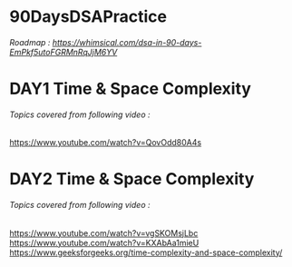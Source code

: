 # 90DaysDSAPractice
###### Roadmap : https://whimsical.com/dsa-in-90-days-EmPkf5utoFGRMnRqJjM6YV


# DAY1 Time & Space Complexity
###### Topics covered from following video :
https://www.youtube.com/watch?v=QovOdd80A4s


# DAY2 Time & Space Complexity
###### Topics covered from following video :
https://www.youtube.com/watch?v=vgSKOMsjLbc https://www.youtube.com/watch?v=KXAbAa1mieU 
https://www.geeksforgeeks.org/time-complexity-and-space-complexity/

